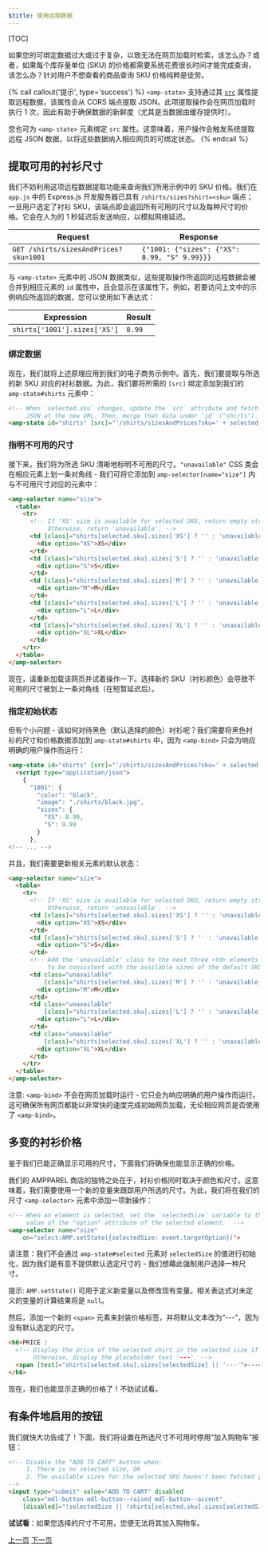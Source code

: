 ```yaml
---
$title: 使用远程数据
---
```


[TOC]

如果您的可绑定数据过大或过于复杂，以致无法在网页加载时检索，该怎么办？或者，如果每个库存量单位 (SKU) 的价格都需要系统花费很长时间才能完成查询，该怎么办？针对用户不想查看的商品查询 SKU 价格纯粹是徒劳。

{% call callout('提示', type='success') %}
`<amp-state>` 支持通过其 [`src`](/zh_cn/docs/reference/components/amp-bind.html#attributes) 属性提取远程数据，该属性会从 CORS 端点提取 JSON。此项提取操作会在网页加载时执行 1 次，因此有助于确保数据的新鲜度（尤其是当数据由缓存提供时）。

您也可为 `<amp-state>` 元素绑定 `src` 属性。这意味着，用户操作会触发系统提取远程 JSON 数据，以将这些数据纳入相应网页的可绑定状态。
{% endcall %}

## 提取可用的衬衫尺寸

我们不妨利用这项远程数据提取功能来查询我们所用示例中的 SKU 价格。我们在 `app.js` 中的 Express.js 开发服务器已具有 `/shirts/sizes?shirt=<sku>` 端点；一旦用户选定了衬衫 SKU，该端点即会返回所有可用的尺寸以及每种尺寸的价格。它会在人为的 1 秒延迟后发送响应，以模拟网络延迟。

|  Request                              |  Response |
|---------------------------------------|-----------|
| `GET /shirts/sizesAndPrices?sku=1001` | `{"1001: {"sizes": {"XS": 8.99, "S" 9.99}}}` |

与 `<amp-state>` 元素中的 JSON 数据类似，这些提取操作所返回的远程数据会被合并到相应元素的 `id` 属性中，且会显示在该属性下。例如，若要访问上文中的示例响应所返回的数据，您可以使用如下表达式：


|  Expression                  |  Result |
|------------------------------|---------|
| `shirts['1001'].sizes['XS']` | `8.99`  |

### 绑定数据

现在，我们就将上述原理应用到我们的电子商务示例中。首先，我们要提取与所选的新 SKU 对应的衬衫数据。为此，我们要将所需的 `[src]` 绑定添加到我们的 `amp-state#shirts` 元素中：

```html
<!-- When `selected.sku` changes, update the `src` attribute and fetch
     JSON at the new URL. Then, merge that data under `id` ("shirts"). -->
<amp-state id="shirts" [src]="'/shirts/sizesAndPrices?sku=' + selected.sku">
```

### 指明不可用的尺寸

接下来，我们将为所选 SKU 清晰地标明不可用的尺寸。`"unavailable"` CSS 类会在相应元素上划一条对角线 - 我们可将它添加到 `amp-selector[name="size"]` 内与不可用尺寸对应的元素中：

```html
<amp-selector name="size">
  <table>
    <tr>
      <!-- If 'XS' size is available for selected SKU, return empty string.
           Otherwise, return 'unavailable'. -->
      <td [class]="shirts[selected.sku].sizes['XS'] ? '' : 'unavailable'">
        <div option="XS">XS</div>
      </td>
      <td [class]="shirts[selected.sku].sizes['S'] ? '' : 'unavailable'">
        <div option="S">S</div>
      </td>
      <td [class]="shirts[selected.sku].sizes['M'] ? '' : 'unavailable'">
        <div option="M">M</div>
      </td>
      <td [class]="shirts[selected.sku].sizes['L'] ? '' : 'unavailable'">
        <div option="L">L</div>
      </td>
      <td [class]="shirts[selected.sku].sizes['XL'] ? '' : 'unavailable'">
        <div option="XL">XL</div>
      </td>
    </tr>
  </table>
</amp-selector>
```

现在，请重新加载该网页并试着操作一下。选择新的 SKU（衬衫颜色）会导致不可用的尺寸被划上一条对角线（在短暂延迟后）。

### 指定初始状态

但有个小问题 - 该如何对待黑色（默认选择的颜色）衬衫呢？我们需要将黑色衬衫的尺寸和价格数据添加到 `amp-state#shirts` 中，因为 `<amp-bind>` 只会为响应明确的用户操作而运行：

```html
<amp-state id="shirts" [src]="'/shirts/sizesAndPrices?sku=' + selected.sku">
  <script type="application/json">
    {
      "1001": {
        "color": "black",
        "image": "./shirts/black.jpg",
        "sizes": {
          "XS": 8.99,
          "S": 9.99
        }
      },
<!-- ... -->
```

并且，我们需要更新相关元素的默认状态：

```html
<amp-selector name="size">
  <table>
    <tr>
      <!-- If 'XS' size is available for selected SKU, return empty string.
           Otherwise, return 'unavailable'. -->
      <td [class]="shirts[selected.sku].sizes['XS'] ? '' : 'unavailable'">
        <div option="XS">XS</div>
      </td>
      <td [class]="shirts[selected.sku].sizes['S'] ? '' : 'unavailable'">
        <div option="S">S</div>
      </td>
      <!-- Add the 'unavailable' class to the next three <td> elements
           to be consistent with the available sizes of the default SKU. -->
      <td class="unavailable"
          [class]="shirts[selected.sku].sizes['M'] ? '' : 'unavailable'">
        <div option="M">M</div>
      </td>
      <td class="unavailable"
          [class]="shirts[selected.sku].sizes['L'] ? '' : 'unavailable'">
        <div option="L">L</div>
      </td>
      <td class="unavailable"
          [class]="shirts[selected.sku].sizes['XL'] ? '' : 'unavailable'">
        <div option="XL">XL</div>
      </td>
    </tr>
  </table>
</amp-selector>
```

注意: `<amp-bind>` 不会在网页加载时运行 - 它只会为响应明确的用户操作而运行。这可确保所有网页都能以非常快的速度完成初始网页加载，无论相应网页是否使用了 `<amp-bind>`。

## 多变的衬衫价格

鉴于我们已能正确显示可用的尺寸，下面我们将确保也能显示正确的价格。

我们的 AMPPAREL 商店的独特之处在于，衬衫价格同时取决于颜色和尺寸。这意味着，我们需要使用一个新的变量来跟踪用户所选的尺寸。为此，我们将在我们的尺寸 `<amp-selector>` 元素中添加一项新操作：

```html
<!-- When an element is selected, set the `selectedSize` variable to the
     value of the "option" attribute of the selected element.  -->
<amp-selector name="size"
    on="select:AMP.setState({selectedSize: event.targetOption})">
```

请注意：我们不会通过 `amp-state#selected` 元素对 `selectedSize` 的值进行初始化，因为我们是有意不提供默认选定尺寸的 - 我们想藉此强制用户选择一种尺寸。

提示: `AMP.setState()` 可用于定义新变量以及修改现有变量。相关表达式对未定义的变量的计算结果将是 `null`。

然后，添加一个新的 `<span>` 元素来封装价格标签，并将默认文本改为“---”，因为没有默认选定的尺寸。

```html
<h6>PRICE :
  <!-- Display the price of the selected shirt in the selected size if available.
       Otherwise, display the placeholder text '---'. -->
  <span [text]="shirts[selected.sku].sizes[selectedSize] || '---'">---</span>
</h6>
```

现在，我们也能显示正确的价格了！不妨试试看。

## 有条件地启用的按钮

我们就快大功告成了！下面，我们将设置在所选尺寸不可用时停用“加入购物车”按钮：

```html
<!-- Disable the "ADD TO CART" button when:
     1. There is no selected size, OR
     2. The available sizes for the selected SKU haven't been fetched yet
-->
<input type="submit" value="ADD TO CART" disabled
    class="mdl-button mdl-button--raised mdl-button--accent"
    [disabled]="!selectedSize || !shirts[selected.sku].sizes[selectedSize]">
```

**试试看**：如果您选择的尺寸不可用，您便无法将其加入购物车。

<div class="prev-next-buttons">
  <a class="button prev-button" href="{{g.doc('/content/amp-dev/documentation/guides-and-tutorials/develop/interactivity/advanced-interactivity.md', locale=doc.locale).url.path}}"><span class="arrow-prev">上一页</span></a>
  <a class="button next-button" href="{{g.doc('/content/amp-dev/documentation/guides-and-tutorials/develop/interactivity/wrapping-up.md', locale=doc.locale).url.path}}"><span class="arrow-next">下一页</span></a>
</div>

